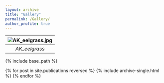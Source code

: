 ```yaml
---
layout: archive
title: "Gallery"
permalink: /Gallery/
author_profile: true
---
```

| ![AK_eelgrass.jpg](http://gis-yang.github.io) | 
|:--:| 
| *AK_eelgrass* |

{% include base_path %}

{% for post in site.publications reversed %}
  {% include archive-single.html %}
{% endfor %}
